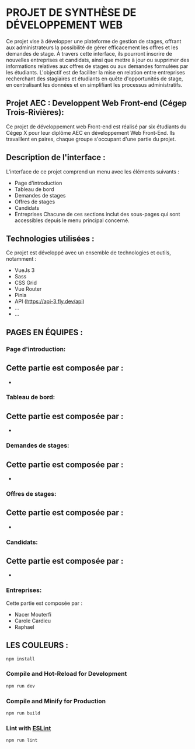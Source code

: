 # PROJET DE SYNTHÈSE DE DÉVELOPPEMENT WEB

Ce projet vise à développer une plateforme de gestion de stages, offrant aux administrateurs la possibilité de gérer efficacement les offres et les demandes de stage.
À travers cette interface, ils pourront inscrire de nouvelles entreprises et candidats, ainsi que mettre à jour ou supprimer des informations relatives aux offres de stages ou aux demandes formulées par les étudiants.
L'objectif est de faciliter la mise en relation entre entreprises recherchant des stagiaires et étudiants en quête d'opportunités de stage, en centralisant les données et en simplifiant les processus administratifs.

## Projet AEC : Developpent Web Front-end (Cégep Trois-Rivières):

Ce projet de développement web Front-end est réalisé par six étudiants du Cégep X pour leur diplôme AEC en développement Web Front-End. Ils travaillent en paires, chaque groupe s'occupant d'une partie du projet.

## Description de l'interface :

L'interface de ce projet comprend un menu avec les éléments suivants :

- Page d'introduction
- Tableau de bord
- Demandes de stages
- Offres de stages
- Candidats
- Entreprises
  Chacune de ces sections inclut des sous-pages qui sont accessibles depuis le menu principal concerné.

## Technologies utilisées :

Ce projet est développé avec un ensemble de technologies et outils, notamment :

- VueJs 3
- Sass
- CSS Grid
- Vue Router
- Pinia
- API (https://api-3.fly.dev/api)
- ...
- ...

## PAGES EN ÉQUIPES  :
### Page d'introduction:
Cette partie est composée par : 
  - 
  -  
### Tableau de bord: 
Cette partie est composée par : 
  - 
  - 
### Demandes de stages: 
Cette partie est composée par : 
  - 
  - 
### Offres de stages: 
Cette partie est composée par : 
  - 
  - 
### Candidats: 
Cette partie est composée par : 
  - 
  - 
### Entreprises: 
Cette partie est composée par : 
  - Nacer Mouterfi
  - Carole Cardieu 
  - Raphael 

## LES COULEURS : 

```sh
npm install
```

### Compile and Hot-Reload for Development

```sh
npm run dev
```

### Compile and Minify for Production

```sh
npm run build
```

### Lint with [ESLint](https://eslint.org/)

```sh
npm run lint
```
